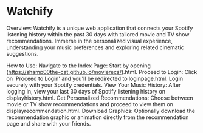 # Watchify

Overview:
Watchify is a unique web application that connects your Spotify listening history within the past 30 days with tailored movie and TV show recommendations. Immerse in the personalized visual experience, understanding your music preferences and exploring related cinematic suggestions.

How to Use:
Navigate to the Index Page: Start by opening (https://shamp00the-cat.github.io/movierecs/).html.
Proceed to Login: Click on 'Proceed to Login' and you'll be redirected to loginpage.html. Login securely with your Spotify credentials.
View Your Music History: After logging in, view your last 30 days of Spotify listening history on displayhistory.html.
Get Personalized Recommendations: Choose between movie or TV show recommendations and proceed to view them on displayrecommendation.html.
Download Graphics: Optionally download the recommendation graphic or animation directly from the recommendation page and share with your friends.
